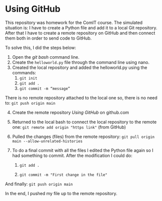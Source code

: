 # Using GitHub

This repository was homework for the ComIT course. The simulated situation is: I have to create a Python file and add it to a local Git repository. After that I have to create a remote repository on GitHub and then connect them both in order to send code to GitHub.

To solve this, I did the steps below:

1. Open the *git bash* command line.
2. Create the `helloworld.py` file through the command line using nano.
3. Created the local repository and added the helloworld.py using the commands:
     1. `git init`
     2. `git add .`
     3. `git commit -m “message”`

There is no remote repository attached to the local one so, there is no need to: `git push origin main`

4. Create the remote repository *Using GitHub* on github.com

5. Returned to the local bash to connect the local repository to the remote one: `git remote add origin "https link"` (from GitHub)

6. Pulled the changes (files) from the remote repository: `git pull origin main --allow-unrelated-histories`

7. To do a final commit with all the files I edited the Python file again so I had something to commit. After the modification I could do:
    
    1.  `git add .`
    
    2.  `git commit -m "First change in the file"`

And finally: `git push origin main`

In the end, I pushed my file up to the remote repository.
